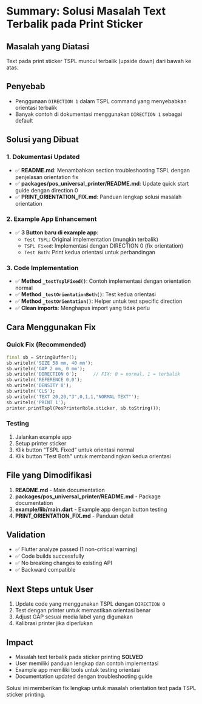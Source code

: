 # Summary: Solusi Masalah Text Terbalik pada Print Sticker

## Masalah yang Diatasi
Text pada print sticker TSPL muncul terbalik (upside down) dari bawah ke atas.

## Penyebab
- Penggunaan `DIRECTION 1` dalam TSPL command yang menyebabkan orientasi terbalik
- Banyak contoh di dokumentasi menggunakan `DIRECTION 1` sebagai default

## Solusi yang Dibuat

### 1. Dokumentasi Updated
- ✅ **README.md**: Menambahkan section troubleshooting TSPL dengan penjelasan orientation fix
- ✅ **packages/pos_universal_printer/README.md**: Update quick start guide dengan direction 0
- ✅ **PRINT_ORIENTATION_FIX.md**: Panduan lengkap solusi masalah orientation

### 2. Example App Enhancement
- ✅ **3 Button baru di example app**:
  - `Test TSPL`: Original implementation (mungkin terbalik)
  - `TSPL Fixed`: Implementasi dengan DIRECTION 0 (fix orientation)
  - `Test Both`: Print kedua orientasi untuk perbandingan

### 3. Code Implementation
- ✅ **Method `_testTsplFixed()`**: Contoh implementasi dengan orientation normal
- ✅ **Method `_testOrientationBoth()`**: Test kedua orientasi
- ✅ **Method `_testOrientation()`**: Helper untuk test specific direction
- ✅ **Clean imports**: Menghapus import yang tidak perlu

## Cara Menggunakan Fix

### Quick Fix (Recommended)
```dart
final sb = StringBuffer();
sb.writeln('SIZE 58 mm, 40 mm');
sb.writeln('GAP 2 mm, 0 mm');
sb.writeln('DIRECTION 0');      // FIX: 0 = normal, 1 = terbalik
sb.writeln('REFERENCE 0,0');
sb.writeln('DENSITY 8');
sb.writeln('CLS');
sb.writeln('TEXT 20,20,"3",0,1,1,"NORMAL TEXT"');
sb.writeln('PRINT 1');
printer.printTspl(PosPrinterRole.sticker, sb.toString());
```

### Testing
1. Jalankan example app
2. Setup printer sticker
3. Klik button "TSPL Fixed" untuk orientasi normal
4. Klik button "Test Both" untuk membandingkan kedua orientasi

## File yang Dimodifikasi

1. **README.md** - Main documentation
2. **packages/pos_universal_printer/README.md** - Package documentation  
3. **example/lib/main.dart** - Example app dengan button testing
4. **PRINT_ORIENTATION_FIX.md** - Panduan detail

## Validation
- ✅ Flutter analyze passed (1 non-critical warning)
- ✅ Code builds successfully
- ✅ No breaking changes to existing API
- ✅ Backward compatible

## Next Steps untuk User
1. Update code yang menggunakan TSPL dengan `DIRECTION 0`
2. Test dengan printer untuk memastikan orientasi benar
3. Adjust GAP sesuai media label yang digunakan
4. Kalibrasi printer jika diperlukan

## Impact
- Masalah text terbalik pada sticker printing **SOLVED**
- User memiliki panduan lengkap dan contoh implementasi
- Example app memiliki tools untuk testing orientasi
- Documentation updated dengan troubleshooting guide

Solusi ini memberikan fix lengkap untuk masalah orientation text pada TSPL sticker printing.
